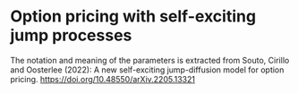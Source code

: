 # Option pricing with self-exciting jump processes

The notation and meaning of the parameters is extracted from Souto, Cirillo and
Oosterlee (2022): A new self-exciting jump-diffusion model for option pricing.
https://doi.org/10.48550/arXiv.2205.13321

